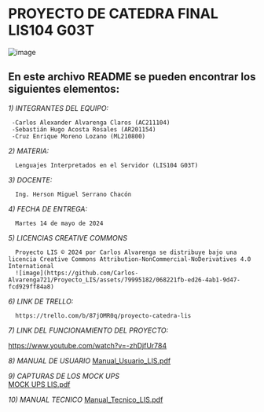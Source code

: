 # PROYECTO DE CATEDRA FINAL LIS104 G03T
![image](https://user-images.githubusercontent.com/79995182/188522186-37932faa-4194-4c29-b288-f1530fa68e41.png)

 ## En este archivo README se pueden encontrar los siguientes elementos:
 
 *1) INTEGRANTES DEL EQUIPO:*
     
     -Carlos Alexander Alvarenga Claros (AC211104)
     -Sebastián Hugo Acosta Rosales (AR201154)
     -Cruz Enrique Moreno Lozano (ML210800)

 *2) MATERIA:*
      
      Lenguajes Interpretados en el Servidor (LIS104 G03T)
      
 *3) DOCENTE:*
      
      Ing. Herson Miguel Serrano Chacón

 *4) FECHA DE ENTREGA:*
 
      Martes 14 de mayo de 2024

 *5) LICENCIAS CREATIVE COMMONS*
      
      Proyecto LIS © 2024 por Carlos Alvarenga se distribuye bajo una licencia Creative Commons Attribution-NonCommercial-NoDerivatives 4.0 International
      ![image](https://github.com/Carlos-Alvarenga721/Proyecto_LIS/assets/79995182/068221fb-ed26-4ab1-9d47-fcd929ff84a8)
 
 *6) LINK DE TRELLO:*
 
      https://trello.com/b/87jOMR0q/proyecto-catedra-lis
      
 *7) LINK DEL FUNCIONAMIENTO DEL PROYECTO:*
      
 https://www.youtube.com/watch?v=-zhDjfUr784

 *8) MANUAL DE USUARIO* 
[Manual_Usuario_LIS.pdf](https://github.com/Carlos-Alvarenga721/Proyecto_LIS/files/15316829/Manual_Usuario_LIS.pdf)
        
 *9) CAPTURAS DE LOS MOCK UPS*    
[MOCK UPS LIS.pdf](https://github.com/Carlos-Alvarenga721/Proyecto_LIS/files/15316832/MOCK.UPS.LIS.pdf)

*10) MANUAL TECNICO*
[Manual_Tecnico_LIS.pdf](https://github.com/Carlos-Alvarenga721/Proyecto_LIS/files/15316833/Manual_Tecnico_LIS.pdf)
